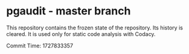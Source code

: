 # pgaudit - master branch

This repository contains the frozen state of the repository.
Its history is cleared. It is used only for static code
analysis with Codacy.

Commit Time: 1727833357